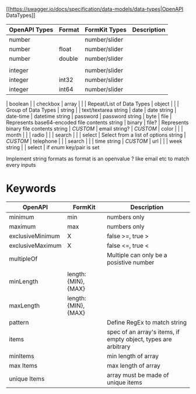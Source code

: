 [[https://swagger.io/docs/specification/data-models/data-types|OpenAPI DataTypes]]

OpenAPI Types | Format | FormKit Types | Description
------------- | ------ | ------------- | -----------
number | | number/slider
number | float | number/slider
number | double | number/slider
 | |
integer | | number/slider
integer | int32 | number/slider
integer | int64 | number/slider
 |
boolean | | checkbox
 |
array | | |  Repeat/List of Data Types
 |
object | | | Group of Data Types
 |
string | | text/textarea 
string | date | date
string | date-time | datetime
string | password | password
string | byte  | file  | Represents base64-encoded file contents
string | binary | file? | Represents binary file contents
string | *CUSTOM* | email
string? | *CUSTOM* | color
 | | | month
 | | | radio
 | | | search
 | | | select | Select from a list of options
string | *CUSTOM* | telephone
 | | | search
 | | | time
string | *CUSTOM* | url
 | | | week
string | | select | if *enum* key/pair is set

Implement string formats as format is an openvalue ? like email etc to match every inputs


# Keywords
OpenAPI | FormKit  | Description
------- | -------- | -----------
minimum | min | numbers only
maximum | max | numbers only
exclusiveMinimum | X | false >=, true >
exclusiveMaximum | X | false <=, true <
multipleOf | | Multiple can only be a posistive number
||
minLength | length:{MIN},{MAX} |
maxLength | length:{MIN},{MAX} |
pattern | | Define RegEx to match string
items | | spec of an array's items, if empty object, types are arbitrary
minItems | | min length of array 
max Items | | max length of array
unique Items | | array must be made of unique items



